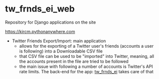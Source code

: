 # tw_frnds_ei_web

Repository for Django applications on the site

https://kircm.pythonanywhere.com

 - Twitter Friends Export/Import: main application
   - allows for the exporting of a Twitter user's friends (accounts a user is following) into a Downloadable CSV file
   - that CSV file can be used to be "imported" into Twitter, meaning, all the accounts present in the file are tried to be followed
   - the main issue with following a number of accounts is Twitter's API rate limits. The back-end for the app: [tw_frnds_ei](https://github.com/kircm/tw_frnds_ei)
   takes care of that
